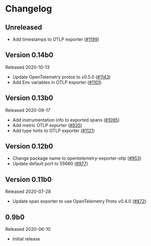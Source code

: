 # Changelog

## Unreleased

- Add timestamps to OTLP exporter
  ([#1199](https://github.com/open-telemetry/opentelemetry-python/pull/1199))

## Version 0.14b0

Released 2020-10-13

- Update OpenTelemetry protos to v0.5.0
  ([#1143](https://github.com/open-telemetry/opentelemetry-python/pull/1143))
- Add Env variables in OTLP exporter
  ([#1101](https://github.com/open-telemetry/opentelemetry-python/pull/1101))

## Version 0.13b0

Released 2020-09-17

- Add instrumentation info to exported spans
  ([#1095](https://github.com/open-telemetry/opentelemetry-python/pull/1095))
- Add metric OTLP exporter
  ([#835](https://github.com/open-telemetry/opentelemetry-python/pull/835))
- Add type hints to OTLP exporter
  ([#1121](https://github.com/open-telemetry/opentelemetry-python/pull/1121))

## Version 0.12b0

- Change package name to opentelemetry-exporter-otlp
  ([#953](https://github.com/open-telemetry/opentelemetry-python/pull/953))
- Update default port to 55680 
  ([#977](https://github.com/open-telemetry/opentelemetry-python/pull/977))

## Version 0.11b0

Released 2020-07-28

- Update span exporter to use OpenTelemetry Proto v0.4.0 ([#872](https://github.com/open-telemetry/opentelemetry-python/pull/889))

## 0.9b0

Released 2020-06-10

- Initial release
